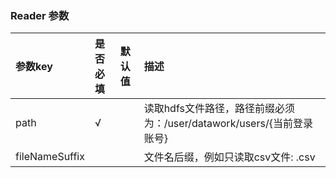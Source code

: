 ### Reader 参数

| 参数key            | 是否必填  | 默认值    |描述                                  |
| :-----            | :-----   | :------  | :------                             |
| path              | √        |          | 读取hdfs文件路径，路径前缀必须为：/user/datawork/users/{当前登录账号}        |
| fileNameSuffix    |          |          | 文件名后缀，例如只读取csv文件: .csv       |


